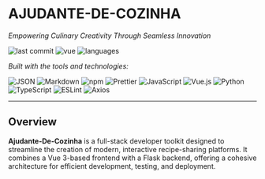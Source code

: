 # AJUDANTE-DE-COZINHA

*Empowering Culinary Creativity Through Seamless Innovation*

![last commit](https://img.shields.io/badge/last%20commit-today-brightgreen)
![vue](https://img.shields.io/badge/vue-75.1%25-blue)
![languages](https://img.shields.io/badge/languages-5-blue)

_Built with the tools and technologies:_

![JSON](https://img.shields.io/badge/-JSON-black?logo=json)
![Markdown](https://img.shields.io/badge/-Markdown-444?logo=markdown)
![npm](https://img.shields.io/badge/-npm-CB3837?logo=npm&logoColor=white)
![Prettier](https://img.shields.io/badge/-Prettier-F7B93E?logo=prettier&logoColor=black)
![JavaScript](https://img.shields.io/badge/-JavaScript-F7DF1E?logo=javascript&logoColor=black)
![Vue.js](https://img.shields.io/badge/-Vue.js-42b883?logo=vue.js&logoColor=white)
![Python](https://img.shields.io/badge/-Python-3776AB?logo=python&logoColor=white)
![TypeScript](https://img.shields.io/badge/-TypeScript-3178C6?logo=typescript&logoColor=white)
![ESLint](https://img.shields.io/badge/-ESLint-4B32C3?logo=eslint&logoColor=white)
![Axios](https://img.shields.io/badge/-Axios-5A29E4?logo=axios&logoColor=white)

---

## Overview

**Ajudante-De-Cozinha** is a full-stack developer toolkit designed to streamline the creation of modern, interactive recipe-sharing platforms. It combines a Vue 3-based frontend with a Flask backend, offering a cohesive architecture for efficient development, testing, and deployment.
